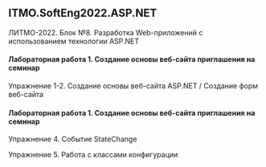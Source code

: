 ## ITMO.SoftEng2022.ASP.NET
ЛИТМО-2022. Блок №8. Разработка Web-приложений с использованием технологии ASP.NET

#### Лабораторная работа 1. Создание основы веб-сайта приглашения на семинар
Упражнение 1-2. Создание основы веб-сайта ASP.NET / Создание форм веб-сайта
#### Лабораторная работа 1. Создание основы веб-сайта приглашения на семинар

Упражнение 4. Событие StateChange

Упражнение 5. Работа с классами конфигурации
